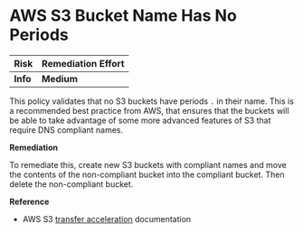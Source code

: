 # AWS S3 Bucket Name Has No Periods

| Risk | Remediation Effort |
| :--- | :--- |
| **Info** | **Medium** |

This policy validates that no S3 buckets have periods `.` in their name. This is a recommended best practice from AWS, that ensures that the buckets will be able to take advantage of some more advanced features of S3 that require DNS compliant names.

**Remediation**

To remediate this, create new S3 buckets with compliant names and move the contents of the non-compliant bucket into the compliant bucket. Then delete the non-compliant bucket.

**Reference**

* AWS S3 [transfer acceleration](https://docs.aws.amazon.com/AmazonS3/latest/dev/transfer-acceleration.html) documentation

